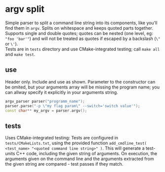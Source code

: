 # argv split
Simple parser to split a command line string into its components, like you'll find them in `argv`. Splits on whitespace and keeps quoted parts together. Supports single and double quotes; quotes can be nested (one level, eg: `"foo 'bar'"`) and will not be treated as quotes if escaped by a backslash (`\"` or `\'`).  
Tests are in `tests` directory and use CMake-integrated testing; call `make all` and `make test`.
  
## use
Header only. Include and use as shown. Parameter to the constructor can be omited, but your arguments array will be missing the program name; you can allway specify it explicitly in your arguments string.
```C++
argv_parser parser("programm_name");
parser.parse("-p \"my flag param\" --switch='switch value'");
const char** my_argv = parser.argv();
```
  
## tests
Uses CMake-integrated testing: Tests are configured in `tests/CMakeLists.txt`, using the provided function `add_cmdline_test( <test_name> "<quoted command line string>" )`. This will generate a test-units C++ code, including the given string of arguments. On execution, the arguments given on the command line and the arguments extracted from the given string are compared - test passes if they match.